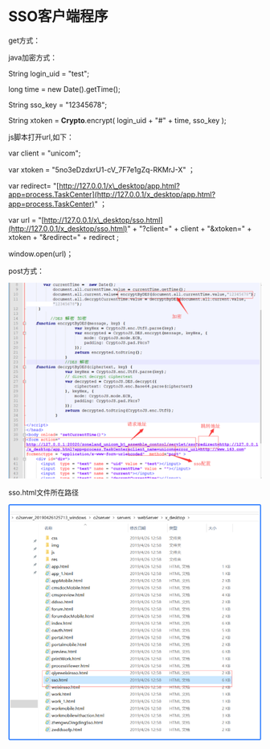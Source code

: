 # SSO客户端程序

get方式：

java加密方式：

String login\_uid = "test"; 

long time = new Date\(\).getTime\(\); 

String sso\_key = "12345678";

 String xtoken = **Crypto**.encrypt\( login\_uid + "\#" + time, sso\_key \);

js脚本打开url,如下：

var client = "unicom"; 

var xtoken = "5no3eDzdxrU1-cV\_7F7e1gZq-RKMrJ-X" ；

var redirect= "[http://127.0.0.1/x\_desktop/app.html?app=process.TaskCenter](http://127.0.0.1/x_desktop/app.html?app=process.TaskCenter)" ；

var url = "[http://127.0.0.1/x\_desktop/sso.html](http://127.0.0.1/x_desktop/sso.html)" + "?client=" + client + "&xtoken=" + xtoken + "&redirect=" + redirect ; 

window.open\(url\)；

post方式：

![](../../.gitbook/assets/image%20%28119%29.png)

sso.html文件所在路径

![](../../.gitbook/assets/image%20%28156%29.png)

